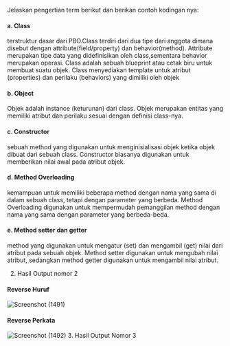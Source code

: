 Jelaskan pengertian term berikut dan berikan contoh kodingan nya:
#### a. Class
terstruktur dasar dari PBO.Class terdiri dari dua tipe dari anggota dimana disebut dengan attribute(field/property) dan behavior(method). Attribute merupakan tipe data yang didefinisikan oleh class,sementara behavior merupakan operasi. Class adalah sebuah blueprint atau cetak biru untuk membuat suatu objek. Class menyediakan template untuk atribut (properties) dan perilaku (behaviors) yang dimiliki oleh objek 
#### b. Object
Objek adalah instance  (keturunan) dari class. Objek merupakan entitas yang memiliki atribut dan perilaku sesuai dengan definisi class-nya.
#### c. Constructor
sebuah method yang digunakan untuk menginisialisasi objek ketika objek dibuat dari sebuah class. Constructor biasanya digunakan untuk memberikan nilai awal pada atribut objek.
#### d. Method Overloading
kemampuan untuk memiliki beberapa method dengan nama yang sama di dalam sebuah class, tetapi dengan parameter yang berbeda. Method Overloading digunakan untuk mempermudah pemanggilan method dengan nama yang sama dengan parameter yang berbeda-beda.
#### e. Method setter dan getter
method yang digunakan untuk mengatur (set) dan mengambil (get) nilai dari atribut pada sebuah objek. Method setter digunakan untuk mengubah nilai atribut, sedangkan method getter digunakan untuk mengambil nilai atribut.

2. Hasil Output nomor 2
#### Reverse Huruf
![Screenshot (1491)](https://user-images.githubusercontent.com/89975719/236688968-1745ebb3-46c6-4ec8-80a7-cace08420dfe.png)
#### Reverse Perkata
![Screenshot (1492)](https://user-images.githubusercontent.com/89975719/236689159-ac9838a2-187f-4d5f-997d-564864eaeb98.png)
3. Hasil Output Nomor 3
